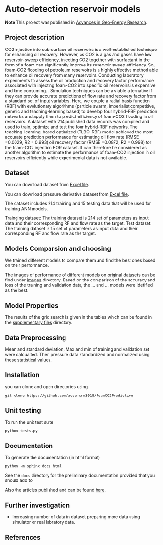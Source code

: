 # Auto-detection reservoir models 
**Note**
This project was published in [Advances in Geo-Energy Research](https://www.yandy-ager.com/index.php/ager/article/view/252).

## Project description
CO2 injection into sub-surface oil reservoirs is a well-established technique for enhancing oil recovery. However, as CO2 is a gas and gases have low reservoir-sweep efficiency, injecting CO2 together with surfactant in the form of a foam can significantly improve its reservoir sweep efficiency. So, foam-CO2 flooding of petroleum reservoirs is a highly effective method able to enhance oil recovery from many reservoirs. Conducting laboratory experiments to assess the oil production and recovery factor performance associated with injecting foam-CO2 into specific oil reservoirs is expensive and time consuming. 
.
Simulation techniques can be a viable alternative if they can provide accurate predictions of flow rate and recovery factor from a standard set of input variables. Here, we couple a radial basis function (RBF) with evolutionary algorithms (particle swarm, imperialist competitive, genetic and teaching-learning based) to develop four hybrid-RBF prediction networks and apply them to predict efficiency of foam-CO2 flooding in oil reservoirs. A dataset with 214 published data records was compiled and used to train, optimize and test the four hybrid-RBF networks. The teaching-learning-based optimized (TLBO-RBF) model achieved the most accurate prediction performance for estimating oil flow rate (RMSE =0.0029, R2 = 0.993) oil recovery factor (RMSE =0.0872, R2 = 0.998) for the foam-CO2 injection EOR dataset. It can therefore be considered as another algorithm to estimate the performance of foam-CO2 injection in oil reservoirs efficiently while experimental data is not available.

## Dataset
You can download dataset from [Excel file](https://github.com/acse-srm3018/ReservoirClassification/blob/main/dataset.xlsx).

You can download pressure derivative dataset from [Excel file](https://github.com/acse-srm3018/ReservoirClassification/blob/main/dataset.xlsx).


The dataset includes 214 training and 15 testing data that will be used for training ANN models.

 Trainging dataset:
    The training dataset is 214 set of parameters as input data and their corresponding RF and flow rate as the target. 
 Test dataset:
    The training dataset is 15 set of parameters as input data and their corresponding RF and flow rate as the target.
## Models Comparsion and choosing

We trained different models to compare them and find the best ones based on their performance. 

The images of performance of different models on original datasets can be find under [images](https://github.com/acse-srm3018/FoamCO2Prediction/tree/main/images) directory. Based on the comparison of the accuracy and loss of the training and validation data, the ... and ... models were idetified as the best.

## Model Properties 

The results of the grid search is given in the tables which can be found in the [supplementary files](https://github.com/acse-srm3018/FoamCO2Prediction/tree/main/supplemantaryfile) directory.
        
## Data Preprocessing

Mean and standard deviation, Max and min of training and validation set were calcualted. Then pressure data standardized and normalized using these statistical values.
            

## Installation

you can clone and open directories using

```
git clone https://github.com/acse-srm3018/FoamCO2Prediction
```

## Unit testing

To run the unit test suite
```
python tests.py
```

## Documentation

To generate the documentation (in html format)
```
python -m sphinx docs html
```

See the `docs` directory for the preliminary documentation provided that you should add to.

Also the articles published and can be found [here](https://github.com/acse-srm3018/ReservoirClassification/blob/main/document.pdf).


## Further investigation

- Increasing number of data in dataset preparing more data using simulator or real labratory data.

## References

